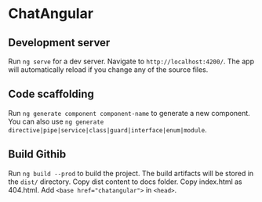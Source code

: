 # ChatAngular

## Development server

Run `ng serve` for a dev server. Navigate to `http://localhost:4200/`. The app will automatically reload if you change any of the source files.

## Code scaffolding

Run `ng generate component component-name` to generate a new component. You can also use `ng generate directive|pipe|service|class|guard|interface|enum|module`.

## Build Githib
Run `ng build --prod` to build the project. The build artifacts will be stored in the `dist/` directory. Copy dist content to docs folder. Copy index.html as 404.html. Add ```<base href="chatangular">``` in  ```<head>```.

